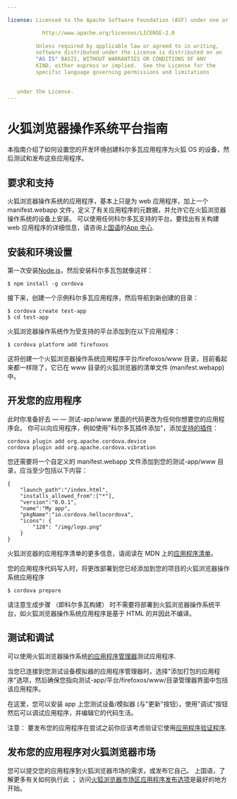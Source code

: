 ```yaml
---

license: Licensed to the Apache Software Foundation (ASF) under one or more contributor license agreements. See the NOTICE file distributed with this work for additional information regarding copyright ownership. The ASF licenses this file to you under the Apache License, Version 2.0 (the "License"); you may not use this file except in compliance with the License. You may obtain a copy of the License at

           http://www.apache.org/licenses/LICENSE-2.0
    
         Unless required by applicable law or agreed to in writing,
         software distributed under the License is distributed on an
         "AS IS" BASIS, WITHOUT WARRANTIES OR CONDITIONS OF ANY
         KIND, either express or implied.  See the License for the
         specific language governing permissions and limitations
    

   under the License.
---
```


# 火狐浏览器操作系统平台指南

本指南介绍了如何设置您的开发环境创建科尔多瓦应用程序为火狐 OS 的设备，然后测试和发布这些应用程序。

## 要求和支持

火狐浏览器操作系统的应用程序，基本上只是为 web 应用程序，加上一个 manifest.webapp 文件，定义了有关应用程序的元数据，并允许它在火狐浏览器操作系统的设备上安装。 可以使用任何科尔多瓦支持的平台。要找出有关构建 web 应用程序的详细信息，请咨询上[国语][1]的[App 中心][2].

 [1]: https://developer.mozilla.org/en-US/
 [2]: https://developer.mozilla.org/en-US/Apps

## 安装和环境设置

第一次安装[Node.js][3]，然后安装科尔多瓦包就像这样：

 [3]: http://nodejs.org/

    $ npm install -g cordova
    

接下来，创建一个示例科尔多瓦应用程序，然后导航到新创建的目录：

    $ cordova create test-app
    $ cd test-app
    

火狐浏览器操作系统作为受支持的平台添加到在以下应用程序：

    $ cordova platform add firefoxos
    

这将创建一个火狐浏览器操作系统应用程序平台/firefoxos/www 目录，目前看起来都一样除了，它已在 www 目录的火狐浏览器的清单文件 (manifest.webapp) 中。

## 开发您的应用程序

此时你准备好去 — — 测试-app/www 里面的代码更改为任何你想要您的应用程序会。 你可以向应用程序，例如使用"科尔多瓦插件添加"，添加[支持的插件]()：

    cordova plugin add org.apache.cordova.device
    cordova plugin add org.apache.cordova.vibration
    

您还需要将一个自定义的 manifest.webapp 文件添加到您的测试-app/www 目录，应当至少包括以下内容：

    { 
        "launch_path":"/index.html",
        "installs_allowed_from":["*"],
        "version":"0.0.1",
        "name":"My app",
        "pkgName":"io.cordova.hellocordova",
        "icons": {
            "128": "/img/logo.png"
        }
    }
    

火狐浏览器的应用程序清单的更多信息，请阅读在 MDN 上的[应用程序清单][4]。

 [4]: https://developer.mozilla.org/en-US/Apps/Developing/Manifest

您的应用程序代码写入时，将更改部署到您已经添加到您的项目的火狐浏览器操作系统应用程序

    $ cordova prepare
    

请注意生成步骤 （即科尔多瓦构建） 时不需要将部署到火狐浏览器操作系统平台，如火狐浏览器操作系统应用程序是基于 HTML 的并因此不编译。

## 测试和调试

可以使用火狐浏览器操作系统[的应用程序管理器][5]测试应用程序.

 [5]: https://developer.mozilla.org/en-US/Firefox_OS/Using_the_App_Manager

当您已连接到您测试设备模拟器的应用程序管理器时，选择"添加打包的应用程序"选项，然后确保您指向测试-app/平台/firefoxos/www/目录管理器界面中包括该应用程序。

在这里，您可以安装 app 上您测试设备/模拟器 (与"更新"按钮）。使用"调试"按钮然后可以调试应用程序，并编辑它的代码生活。

注意： 要发布您的应用程序在尝试之前你应该考虑验证它使用[应用程序验证程序][6].

 [6]: https://marketplace.firefox.com/developers/validator

## 发布您的应用程序对火狐浏览器市场

您可以提交您的应用程序到火狐浏览器市场的需求，或发布它自己。 上国语，了解更多有关如何执行此 ； 访问[火狐浏览器市场区][7][应用程序发布选项][8]是最好的地方开始。

 [7]: https://developer.mozilla.org/en-US/Marketplace
 [8]: https://developer.mozilla.org/en-US/Marketplace/Publishing/Publish_options